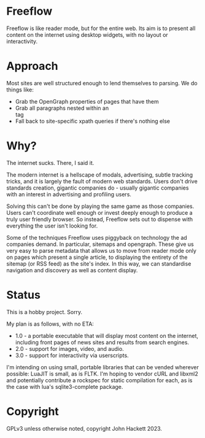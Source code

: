 # Freeflow

Freeflow is like reader mode, but for the entire web. Its aim is to present all content on the internet using desktop widgets, with no layout or interactivity.

# Approach

Most sites are well structured enough to lend themselves to parsing. We do things like:

* Grab the OpenGraph properties of pages that have them
* Grab all paragraphs nested within an <article> tag
* Fall back to site-specific xpath queries if there's nothing else

# Why?

The internet sucks. There, I said it.

The modern internet is a hellscape of modals, advertising, subtle tracking tricks, and it is largely the fault of modern web standards. Users don't drive standards creation, gigantic companies do - usually gigantic companies with an interest in advertising and profiling users.

Solving this can't be done by playing the same game as those companies. Users can't coordinate well enough or invest deeply enough to produce a truly user friendly browser. So instead, Freeflow sets out to dispense with everything the user isn't looking for. 

Some of the techniques Freeflow uses piggyback on technology the ad companies demand. In particular, sitemaps and opengraph. These give us very easy to parse metadata that allows us to move from reader mode only on pages which present a single article, to displaying the entirety of the sitemap (or RSS feed) as the site's index. In this way, we can standardise navigation and discovery as well as content display.

# Status

This is a hobby project. Sorry.

My plan is as follows, with no ETA:

* 1.0 - a portable executable that will display most content on the internet, including front pages of news sites and results from search engines.
* 2.0 - support for images, video, and audio.
* 3.0 - support for interactivity via userscripts.

I'm intending on using small, portable libraries that can be vended wherever possible: LuaJIT is small, as is FLTK. I'm hoping to vendor cURL and libxml2 and potentially contribute a rockspec for static compilation for each, as is the case with lua's sqlite3-complete package.

# Copyright

GPLv3 unless otherwise noted, copyright John Hackett 2023.

